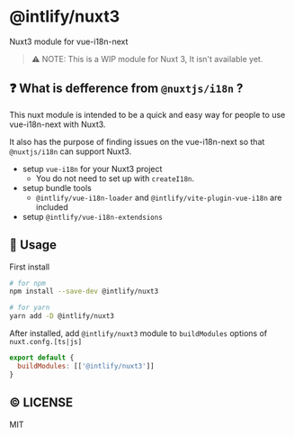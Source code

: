 # @intlify/nuxt3

Nuxt3 module for vue-i18n-next

> ⚠️ NOTE: This is a WIP module for Nuxt 3, It isn't available yet.

## ❓ What is defference from `@nuxtjs/i18n` ?

This nuxt module is intended to be a quick and easy way for people to use vue-i18n-next with Nuxt3.

It also has the purpose of finding issues on the vue-i18n-next so that `@nuxtjs/i18n` can support Nuxt3.

- setup `vue-i18n` for your Nuxt3 project
  - You do not need to set up with `createI18n`.
- setup bundle tools
  - `@intlify/vue-i18n-loader` and `@intlify/vite-plugin-vue-i18n` are included
- setup `@intlify/vue-i18n-extendsions`

## 🚀 Usage

First install

```sh
# for npm
npm install --save-dev @intlify/nuxt3

# for yarn
yarn add -D @intlify/nuxt3
```

After installed, add `@intlify/nuxt3` module to `buildModules` options of `nuxt.confg.[ts|js]`

```js
export default {
  buildModules: [['@intlify/nuxt3']]
}
```

## ©️ LICENSE

MIT
